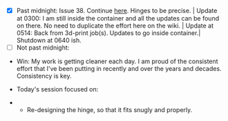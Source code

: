 - [x] Past midnight: Issue 38. Continue [here](https://github.com/Shangrila-VHP/shangrila-vhp/issues/38#issuecomment-2917914358). Hinges to be precise. | Update at 0300: I am still inside the container and all the updates can be found on there. No need to duplicate the effort here on the wiki. | Update at 0514: Back from 3d-print job(s). Updates to go inside container.| Shutdown at 0640 ish.
- [ ] Not past midnight: 

- Win: My work is getting cleaner each day. I am proud of the consistent effort that I've been putting in recently and over the years and decades. Consistency is key. 

- Today's session focused on: 
- - Re-designing the hinge, so that it fits snugly and properly. 

